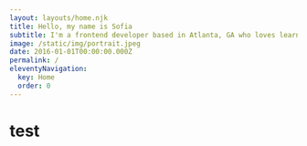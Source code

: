 ```yaml
---
layout: layouts/home.njk
title: Hello, my name is Sofia
subtitle: I'm a frontend developer based in Atlanta, GA who loves learning new things.
image: /static/img/portrait.jpeg
date: 2016-01-01T00:00:00.000Z
permalink: /
eleventyNavigation:
  key: Home
  order: 0
---
```

# test